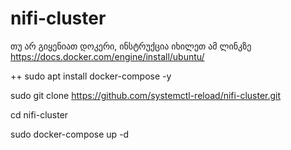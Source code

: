 # nifi-cluster

თუ არ გიყენიათ დოკერი, ინსტრუქცია იხილეთ ამ ლინკზე https://docs.docker.com/engine/install/ubuntu/

++ sudo apt install docker-compose -y


sudo git clone https://github.com/systemctl-reload/nifi-cluster.git

cd nifi-cluster 

sudo docker-compose up -d
